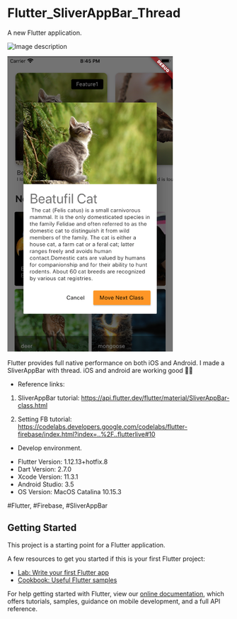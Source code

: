 # Flutter_SliverAppBar_Thread

A new Flutter application.

![Image description](https://github.com/loydkim/Flutter_SliverAppBar_Thread/blob/master/main1.png?raw=true)

![Image description](https://github.com/loydkim/Flutter_Simple_Dialog/blob/master/main.png?raw=true)




 Flutter provides full native performance on both iOS and Android. I made a SliverAppBar with thread. iOS and android are working good 👍🏻

* Reference links:

1. SliverAppBar tutorial: https://api.flutter.dev/flutter/material/SliverAppBar-class.html

2. Setting FB tutorial: https://codelabs.developers.google.com/codelabs/flutter-firebase/index.html?index=..%2F..flutterlive#10

* Develop environment.

- Flutter Version: 1.12.13+hotfix.8
- Dart Version: 2.7.0
- Xcode Version: 11.3.1
- Android Studio: 3.5
- OS Version: MacOS Catalina 10.15.3

#Flutter, #Firebase, #SliverAppBar

## Getting Started

This project is a starting point for a Flutter application.

A few resources to get you started if this is your first Flutter project:

- [Lab: Write your first Flutter app](https://flutter.dev/docs/get-started/codelab)
- [Cookbook: Useful Flutter samples](https://flutter.dev/docs/cookbook)

For help getting started with Flutter, view our
[online documentation](https://flutter.dev/docs), which offers tutorials,
samples, guidance on mobile development, and a full API reference.
